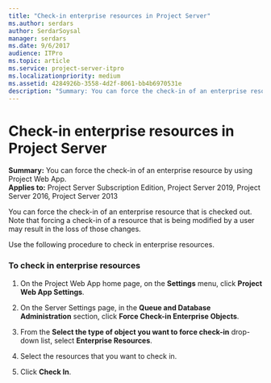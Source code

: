 ```yaml
---
title: "Check-in enterprise resources in Project Server"
ms.author: serdars
author: SerdarSoysal
manager: serdars
ms.date: 9/6/2017
audience: ITPro
ms.topic: article
ms.service: project-server-itpro
ms.localizationpriority: medium
ms.assetid: 4284926b-3558-4d2f-8061-bb4b6970531e
description: "Summary: You can force the check-in of an enterprise resource by using Project Web App."
---
```


# Check-in enterprise resources in Project Server
 
 **Summary:** You can force the check-in of an enterprise resource by using Project Web App.<br/>
**Applies to:** Project Server Subscription Edition, Project Server 2019, Project Server 2016, Project Server 2013
  
You can force the check-in of an enterprise resource that is checked out. Note that forcing a check-in of a resource that is being modified by a user may result in the loss of those changes.
  
Use the following procedure to check in enterprise resources.
  
### To check in enterprise resources

1. On the Project Web App home page, on the **Settings** menu, click **Project Web App Settings**.
    
2. On the Server Settings page, in the **Queue and Database Administration** section, click **Force Check-in Enterprise Objects**.
    
3. From the **Select the type of object you want to force check-in** drop-down list, select **Enterprise Resources**.
    
4. Select the resources that you want to check in.
    
5. Click **Check In**.
    

